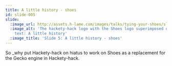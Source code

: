 ```yaml
---
title: A little history - shoes
id: slide-005
slide:
  :image_url: http://assets.h-lame.com/images/talks/tying-your-shoes/slides/005.jpg
  :image_alt: 'The hackety-hack logo with the Shoes logo superimposed over the hand.
    text: A little history'
  :image_title: 'Slide 5: A little history - shoes'
---
```

So _why put Hackety-hack on hiatus to work on Shoes as a replacement for the Gecko engine in Hackety-hack.
